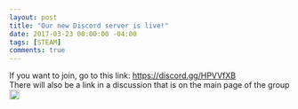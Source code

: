```yaml
---
layout: post
title: "Our new Discord server is live!"
date: 2017-03-23 00:00:00 -04:00
tags: [STEAM]
comments: true
---
```


If you want to join, go to this link: https://discord.gg/HPVVfXB
<br>
There will also be a link in a discussion that is on the main page of the group <img src="https://steamcommunity-a.akamaihd.net/economy/emoticon/D" width="18" height="18" alt=":D">
